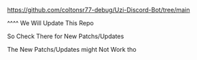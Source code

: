 https://github.com/coltonsr77-debug/Uzi-Discord-Bot/tree/main

^^^^  We Will Update This Repo

So Check There for New Patchs/Updates

The New Patchs/Updates might Not Work tho
